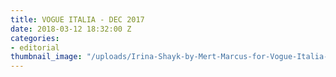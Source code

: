 ```yaml
---
title: VOGUE ITALIA - DEC 2017
date: 2018-03-12 18:32:00 Z
categories:
- editorial
thumbnail_image: "/uploads/Irina-Shayk-by-Mert-Marcus-for-Vogue-Italia-December-2017-Cover-760x942.jpg"
---
```


